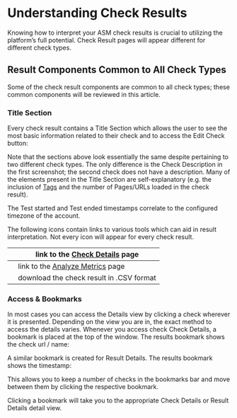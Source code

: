 # Understanding Check Results

Knowing how to interpret your ASM check results is crucial to utilizing the platform’s full potential. Check Result pages will appear different for different check types.

## Result Components Common to All Check Types <a href="#understandingcheckresults-resultcomponentscommontoallchecktypes" id="understandingcheckresults-resultcomponentscommontoallchecktypes"></a>

Some of the check result components are common to all check types; these common components will be reviewed in this article.

### Title Section <a href="#understandingcheckresults-titlesection" id="understandingcheckresults-titlesection"></a>

Every check result contains a Title Section which allows the user to see the most basic information related to their check and to access the Edit Check button:



Note that the sections above look essentially the same despite pertaining to two different check types. The only difference is the Check Description in the first screenshot; the second check does not have a description. Many of the elements present in the Title Section are self-explanatory (e.g. the inclusion of [Tags](broken-reference) and the number of Pages/URLs loaded in the check result).

The Test started and Test ended timestamps correlate to the configured timezone of the account.

The following icons contain links to various tools which can aid in result interpretation. Not every icon will appear for every check result.

|   | link to the [Check Details](broken-reference) page                                                                      |
| - | ----------------------------------------------------------------------------------------------------------------------- |
|   | link to the [Analyze Metrics](https://apica-kb.atlassian.net/wiki/spaces/ASMDOCS/pages/2133757793/Analyze+Metrics) page |
|   | download the check result in .CSV format                                                                                |

### Access & Bookmarks <a href="#understandingcheckresults-access-and-bookmarks" id="understandingcheckresults-access-and-bookmarks"></a>

In most cases you can access the Details view by clicking a check wherever it is presented. Depending on the view you are in, the exact method to access the details varies. Whenever you access check Check Details, a bookmark is placed at the top of the window. The results bookmark shows the check url / name:



A similar bookmark is created for Result Details. The results bookmark shows the timestamp:



This allows you to keep a number of checks in the bookmarks bar and move between them by clicking the respective bookmark.

Clicking a bookmark will take you to the appropriate Check Details or Result Details detail view.
